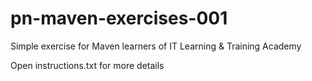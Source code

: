 # pn-maven-exercises-001
Simple exercise for Maven learners of IT Learning & Training Academy

Open instructions.txt for more details
